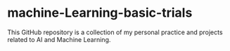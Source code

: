 # machine-Learning-basic-trials
This GitHub repository is a collection of my personal practice and projects related to AI and Machine Learning.
